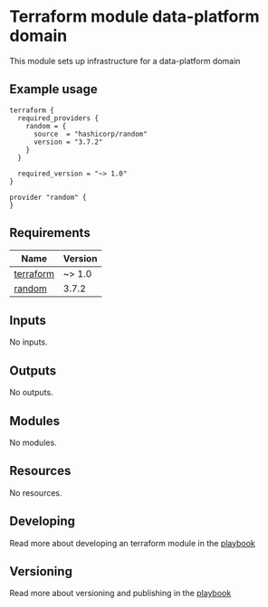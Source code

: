 <!-- BEGIN_TF_DOCS -->
# Terraform module data-platform domain

This module sets up infrastructure for a data-platform domain

## Example usage

```hcl
terraform {
  required_providers {
    random = {
      source  = "hashicorp/random"
      version = "3.7.2"
    }
  }

  required_version = "~> 1.0"
}

provider "random" {
}
```
## Requirements

| Name | Version |
|------|---------|
| <a name="requirement_terraform"></a> [terraform](#requirement\_terraform) | ~> 1.0 |
| <a name="requirement_random"></a> [random](#requirement\_random) | 3.7.2 |

## Inputs

No inputs.

## Outputs

No outputs.

## Modules

No modules.

## Resources

No resources.

## Developing

Read more about developing an terraform module in the [playbook][playbook-tf-dev]

## Versioning

Read more about versioning and publishing in the [playbook][playbook-tf-version]

[playbook-tf-dev]: https://inventory.internal.coop/docs/default/component/guidelines/languages/terraform/#terraform
[playbook-tf-version]: https://inventory.internal.coop/docs/default/component/guidelines/languages/terraform/#versioning
<!-- END_TF_DOCS -->